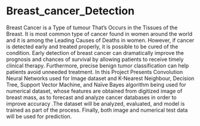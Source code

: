 # Breast_cancer_Detection
Breast Cancer is a Type of tumour That’s Occurs in the Tissues of the Breast. It is most common type of cancer found in women around the world and it is among the Leading Causes of Deaths in women. However, if cancer is detected early and treated properly, it is possible to be cured of the condition. Early detection of breast cancer can dramatically improve the prognosis and chances of survival by allowing patients to receive timely clinical therapy. Furthermore, precise benign tumor classification can help patients avoid unneeded treatment. In this Project Presents Convolution Neural Networks used   for Image dataset and K-Nearest Neighbour, Decision Tree, Support Vector Machine, and Naïve Bayes algorithm being used for numerical dataset, whose features are obtained from digitized image of breast mass, as to forecast and analyze cancer databases in order to improve accuracy .The dataset will be analyzed, evaluated, and model is trained as part of the process. Finally, both image and numerical test data will be used for prediction.
